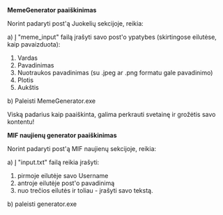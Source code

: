 **MemeGenerator paaiškinimas**

Norint padaryti post'ą Juokelių sekcijoje, reikia:

a) Į "meme_input" failą įrašyti savo post'o ypatybes (skirtingose eilutėse, kaip pavaizduota):
  1) Vardas
  2) Pavadinimas
  3) Nuotraukos pavadinimas (su .jpeg ar .png formatu gale pavadinimo)
  4) Plotis
  5) Aukštis

b) Paleisti MemeGenerator.exe

Viską padarius kaip paaiškinta, galima perkrauti svetainę ir grožėtis savo kontentu!



**MIF naujienų generator paaiškinimas**

Norint padaryti post'ą MIF naujienų sekcijoje, reikia:

a) Į "input.txt" failą reikia įrašyti:
  1) pirmoje eilutėje savo Username
  2) antroje eilutėje post'o pavadinimą
  3) nuo trečios eilutės ir toliau - įrašyti savo tekstą.
  
b) paleisti generator.exe

